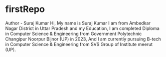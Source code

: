 # firstRepo
Author - Suraj Kumar
Hi, 
  My name is Suraj Kumar
  I am from Ambedkar Nagar District in Uttar Pradesh
  and my Education, I am completed Diploma in Computer Science & Engineering 
  from Government Polytechnic Changipur Noorpur Bijnor (UP) in 2023,
  And I am currently pursuing B-tech in Computer Science & Engineering 
  from SVS Group of Institute meerut (UP).
